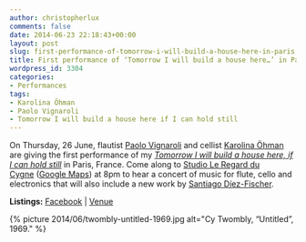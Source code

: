 ```yaml
---
author: christopherlux
comments: false
date: 2014-06-23 22:18:43+00:00
layout: post
slug: first-performance-of-tomorrow-i-will-build-a-house-here-in-paris
title: First performance of ‘Tomorrow I will build a house here…’ in Paris
wordpress_id: 3304
categories:
- Performances
tags:
- Karolina Öhman
- Paolo Vignaroli
- Tomorrow I will build a house here if I can hold still
---
```


On Thursday, 26 June, flautist [Paolo Vignaroli](http://paolovignaroli.com/) and cellist [Karolina Öhman](http://www.karolinaohman.com/) are giving the first performance of my [_Tomorrow I will build a house here, if I can hold still_](/2014/03/tomorrow-i-will-build-a-house-here-if-i-can-hold-still/) in Paris, France. Come along to [Studio Le Regard du Cygne](https://www.leregarducygne.com/) ([Google Maps](https://www.google.com/maps/place/Studio+Le+Regard+du+Cygne/@48.873257,2.3574295,13z/data=!4m2!3m1!1s0x0:0xe4a00cea3093a334)) at 8pm to hear a concert of music for flute, cello and electronics that will also include a new work by [Santiago Díez-Fischer](http://santiagodiezfischer.com/).

**Listings:** [Facebook](https://www.facebook.com/events/533715060071844/) \| [Venue](http://www.leregarducygne.com/autres-activites-hors-programmation/spectacles/)

{% picture 2014/06/twombly-untitled-1969.jpg alt="Cy Twombly, “Untitled”, 1969." %}
